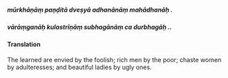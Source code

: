 ##### mūrkhāṇāṃ paṇḍitā dveṣyā adhanānāṃ mahādhanāḥ .
##### vārāṃganāḥ kulastrīṇāṃ subhagānāṃ ca durbhagāḥ ..

#### Translation

The learned are envied by the foolish; rich men by the poor; chaste women by adulteresses; and beautiful ladies by ugly ones.